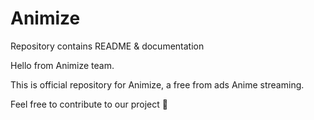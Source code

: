 # Animize
Repository contains README &amp; documentation

Hello from Animize team.

This is official repository for Animize, a free from ads Anime streaming.

Feel free to contribute to our project 🚀️
